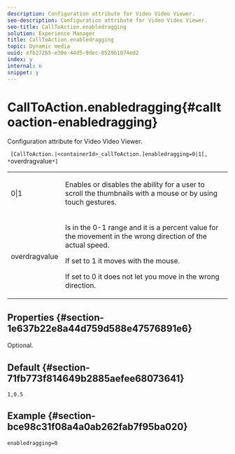 ```yaml
---
description: Configuration attribute for Video Video Viewer.
seo-description: Configuration attribute for Video Video Viewer.
seo-title: CallToAction.enabledragging
solution: Experience Manager
title: CallToAction.enabledragging
topic: Dynamic media
uuid: efb272b5-e30e-44d5-9dec-0529b1074ed2
index: y
internal: n
snippet: y
---
```


# CallToAction.enabledragging{#calltoaction-enabledragging}

Configuration attribute for Video Video Viewer.

 ` [CallToAction.|<containerId>_callToAction.]enabledragging=0|1[, *`overdragvalue`*]`

<table id="table_441553CD34C94A58A9D7CBF772DEDDB6"> 
 <tbody> 
  <tr> 
   <td colname="col1"> <p> <span class="codeph"> 0|1 </span> </p> </td> 
   <td colname="col2"> <p> Enables or disables the ability for a user to scroll the thumbnails with a mouse or by using touch gestures. </p> </td> 
  </tr> 
  <tr> 
   <td colname="col1"> <p> <span class="codeph"> <span class="varname"> overdragvalue </span> </span> </p> </td> 
   <td colname="col2"> <p> Is in the <span class="codeph"> 0-1 </span> range and it is a percent value for the movement in the wrong direction of the actual speed. </p> <p>If set to <span class="codeph"> 1 </span> it moves with the mouse. </p> <p>If set to <span class="codeph"> 0 </span> it does not let you move in the wrong direction. </p> </td> 
  </tr> 
 </tbody> 
</table>

## Properties {#section-1e637b22e8a44d759d588e47576891e6}

Optional.

## Default {#section-71fb773f814649b2885aefee68073641}

`1,0.5`

## Example {#section-bce98c31f08a4a0ab262fab7f95ba020}

```
enabledragging=0
```

